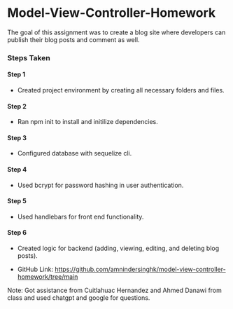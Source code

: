 # Model-View-Controller-Homework
The goal of this assignment was to create a blog site where developers can publish their blog posts and comment as well.

### Steps Taken

#### Step 1 
- Created project environment by creating all necessary folders and files.

#### Step 2
- Ran npm init to install and initilize dependencies.

#### Step 3
- Configured database with sequelize cli.

#### Step 4
- Used bcrypt for password hashing in user authentication.

#### Step 5
- Used handlebars for front end functionality.

#### Step 6
- Created logic for backend (adding, viewing, editing, and deleting blog posts).


- GitHub Link: https://github.com/amnindersinghk/model-view-controller-homework/tree/main


Note: Got assistance from Cuitlahuac Hernandez and Ahmed Danawi from class and used chatgpt and google for questions.
